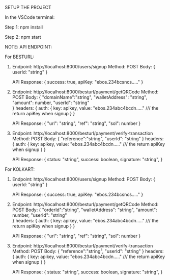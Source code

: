 SETUP THE PROJECT

In the VSCode terminal:

Step 1: npm install

Step 2: npm start

NOTE:
API ENDPOINT:

For BESTURL:

1. Endpoint: http://localhost:8000/users/signup
   Method: POST
   Body: {
   userId: "string"
   }

   API Response: {
   success: true,
   apiKey: "ebos.234bcsncs....."
   }

2. Endpoint: http://localhost:8000/besturl/payment/getQRCode
   Method: POST
   Body: {
   "domainName":"string",
   "walletAddress": "string",
   "amount": number,
   "userId": "string"  
   }
   headers: {
   auth: {
   key: apikey,
   value: "ebos.234abc4bcdn....." /// the return apiKey when signup
   }
   }

   API Response: {
   "url": "string",
   "ref": "string",
   "sol": number
   }

3. Endpoint: http://localhost:8000/besturl/payment/verify-transaction
   Method: POST
   Body: {
   "reference":"string",
   "userId": "string"
   }
   headers: {
   auth: {
   key: apikey,
   value: "ebos.234abc4bcdn....." /// the return apiKey when signup
   }
   }

   API Response: {
   status: "string",
   success: boolean,
   signature: "string",
   }

For KOLKART:

1. Endpoint: http://localhost:8000/users/signup
   Method: POST
   Body: {
   userId: "string"
   }

   API Response: {
   success: true,
   apiKey: "ebos.234bcsncs....."
   }

2. Endpoint: http://localhost:8000/besturl/payment/getQRCode
   Method: POST
   Body: {
   "orderId":"string",
   "walletAddress": "string",
   "amount": number,
   "userId": "string"  
   }
   headers: {
   auth: {
   key: apikey,
   value: "ebos.234abc4bcdn....." /// the return apiKey when signup
   }
   }

   API Response: {
   "url": "string",
   "ref": "string",
   "sol": number
   }

3. Endpoint: http://localhost:8000/besturl/payment/verify-transaction
   Method: POST
   Body: {
   "reference":"string",
   "userId": "string"
   }
   headers: {
   auth: {
   key: apikey,
   value: "ebos.234abc4bcdn....." /// the return apiKey when signup
   }
   }

   API Response: {
   status: "string",
   success: boolean,
   signature: "string",
   }
